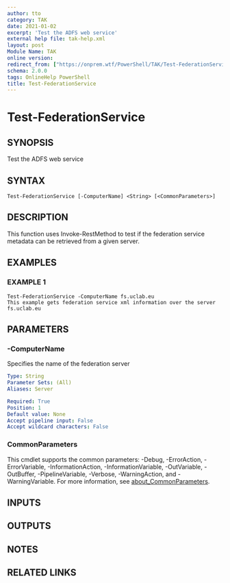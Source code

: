 ```yaml
---
author: tto
category: TAK
date: 2021-01-02
excerpt: 'Test the ADFS web service'
external help file: tak-help.xml
layout: post
Module Name: TAK
online version:
redirect_from: ["https://onprem.wtf/PowerShell/TAK/Test-FederationService", "https://onprem.wtf/PowerShell/TAK/test-federationservice"]
schema: 2.0.0
tags: OnlineHelp PowerShell
title: Test-FederationService
---
```


# Test-FederationService

## SYNOPSIS
Test the ADFS web service

## SYNTAX

```
Test-FederationService [-ComputerName] <String> [<CommonParameters>]
```

## DESCRIPTION
This function uses Invoke-RestMethod to test if the federation service metadata can be retrieved from a given server.

## EXAMPLES

### EXAMPLE 1
```
Test-FederationService -ComputerName fs.uclab.eu 
This example gets federation service xml information over the server fs.uclab.eu
```

## PARAMETERS

### -ComputerName
Specifies the name of the federation server

```yaml
Type: String
Parameter Sets: (All)
Aliases: Server

Required: True
Position: 1
Default value: None
Accept pipeline input: False
Accept wildcard characters: False
```

### CommonParameters
This cmdlet supports the common parameters: -Debug, -ErrorAction, -ErrorVariable, -InformationAction, -InformationVariable, -OutVariable, -OutBuffer, -PipelineVariable, -Verbose, -WarningAction, and -WarningVariable. For more information, see [about_CommonParameters](http://go.microsoft.com/fwlink/?LinkID=113216).

## INPUTS

## OUTPUTS

## NOTES

## RELATED LINKS
